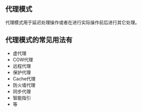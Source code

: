 ## 代理模式
代理模式用于延迟处理操作或者在进行实际操作前后进行其它处理。

## 代理模式的常见用法有
- 虚代理
- COW代理
- 远程代理
- 保护代理
- Cache代理
- 防火墙代理
- 同步代理
- 智能指引
- 等